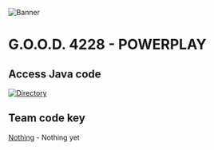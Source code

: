 ![Banner](https://user-images.githubusercontent.com/62531512/155822463-4ba77743-a62b-4a53-9439-02101e53804f.png)

# G.O.O.D. 4228 - POWERPLAY

## Access Java code

[![Directory](https://user-images.githubusercontent.com/62531512/155822554-a1c3ec57-1f3f-440c-8295-465e8f28b4b6.png)](https://github.com/Lyman-Robotics/FTC-4228-Centerstage/tree/main/TeamCode/src/main/java/org/firstinspires/ftc/teamcode)

## Team code key

[Nothing](https://github.com/Lyman-Robotics/FTC-4228-Centerstage/tree/main/TeamCode/src/main/java/org/firstinspires/ftc/teamcode) - Nothing yet <br>
